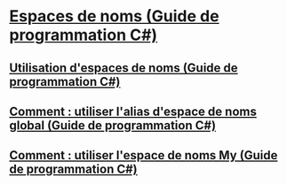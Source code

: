 # [Espaces de noms (Guide de programmation C#)](index.md)
## [Utilisation d'espaces de noms (Guide de programmation C#)](using-namespaces.md)
## [Comment : utiliser l'alias d'espace de noms global (Guide de programmation C#)](how-to-use-the-global-namespace-alias.md)
## [Comment : utiliser l'espace de noms My (Guide de programmation C#)](how-to-use-the-my-namespace.md)
